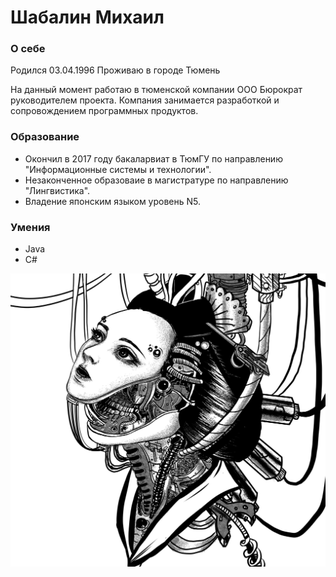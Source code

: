 # Шабалин Михаил

### О себе 
Родился 03.04.1996
Проживаю в городе Тюмень

На данный момент работаю в тюменской компании ООО Бюрократ руководителем проекта.
Компания занимается разработкой и сопровождением программных продуктов.

### Образование
* Окончил в 2017 году бакаларвиат в ТюмГУ по направлению "Информационные системы и технологии".
* Незаконченное образоваие в магистратуре по направлению "Лингвистика".
* Владение японским языком уровень N5. 


### Умения
* Java
* C#

![Some pic](https://raw.githubusercontent.com/sirAfterGlow/Readme/main/img/some-pic.jpg)
